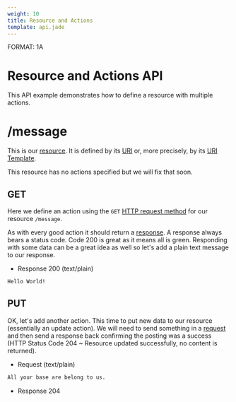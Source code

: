 ```yaml
---
weight: 10
title: Resource and Actions
template: api.jade
---
```

FORMAT: 1A

# Resource and Actions API
This API example demonstrates how to define a resource with multiple actions.

# /message
This is our [resource](http://www.w3.org/TR/di-gloss/#def-resource). It is defined by its [URI](http://www.w3.org/TR/di-gloss/#def-uniform-resource-identifier) or, more precisely, by its [URI Template](http://tools.ietf.org/html/rfc6570).

This resource has no actions specified but we will fix that soon.

## GET
Here we define an action using the `GET` [HTTP request method](http://www.w3schools.com/tags/ref_httpmethods.asp) for our resource `/message`.

As with every good action it should return a [response](http://www.w3.org/TR/di-gloss/#def-http-response). A response always bears a status code. Code 200 is great as it means all is green. Responding with some data can be a great idea as well so let's add a plain text message to our response.

+ Response 200 (text/plain)

```md
Hello World!
```

## PUT
OK, let's add another action. This time to put new data to our resource (essentially an update action). We will need to send something in a [request](http://www.w3.org/TR/di-gloss/#def-http-request) and then send a response back confirming the posting was a success (HTTP Status Code 204 ~ Resource updated successfully, no content is returned).

+ Request (text/plain)

```md
All your base are belong to us.
```

+ Response 204
